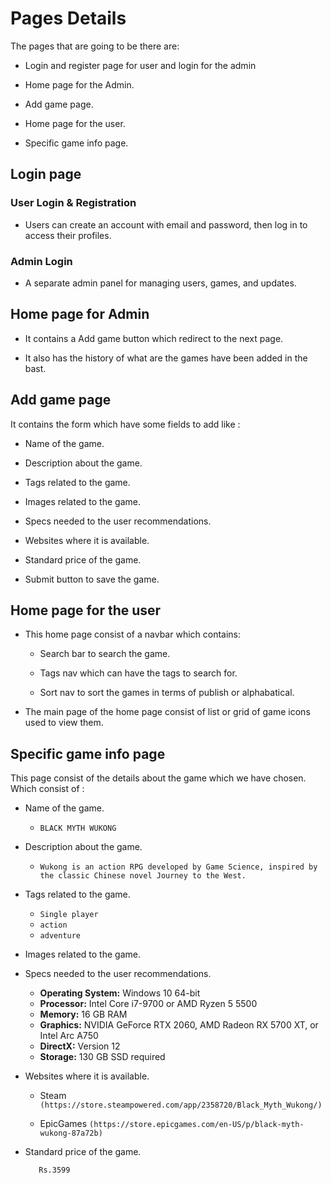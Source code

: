# Pages Details

The pages that are going to be there are:

- Login and register page for user and login for the admin

- Home page for the Admin.

- Add game page. 

- Home page for the user.

- Specific game info page. 


## Login page


### User Login & Registration 

- Users can create an account with email and password, then log in to access their profiles.


### Admin Login 

-  A separate admin panel for managing users, games, and updates.


## Home page for Admin

- It contains a Add game button which redirect to the next page.

- It also has the history of what are the games have been added in the bast.


## Add game page

It contains the form which have some fields to add like :

- Name of the game.

- Description about the game.

- Tags related to the game. 

- Images related to the game.

- Specs needed to the user recommendations.

- Websites where it is available.

- Standard price of the game.

- Submit button to save the game. 

## Home page for the user

- This home page consist of a navbar which contains:

  - Search bar to search the game.

  - Tags nav which can have the tags to search for.

  - Sort nav to sort the games in terms of publish or alphabatical.

- The main page of the home page consist of list or grid of game icons used to view them.


## Specific game info page

This page consist of the details about the game which we have chosen. Which consist of :

- Name of the game.
    - `BLACK MYTH WUKONG`

- Description about the game.
    -  `Wukong is an action RPG developed by Game Science, inspired by the classic Chinese novel Journey to the West. `

- Tags related to the game.
    - `Single player` 
    - `action`
    - `adventure`

- Images related to the game.

- Specs needed to the user recommendations.

    - **Operating System:** Windows 10 64-bit
    - **Processor:** Intel Core i7-9700 or AMD Ryzen 5 5500
    - **Memory:** 16 GB RAM
    - **Graphics:** NVIDIA GeForce RTX 2060, AMD Radeon RX 5700 XT, or Intel Arc A750
    - **DirectX:** Version 12
    - **Storage:** 130 GB SSD required

- Websites where it is available.

    - Steam `(https://store.steampowered.com/app/2358720/Black_Myth_Wukong/)`

    - EpicGames 
            `(https://store.epicgames.com/en-US/p/black-myth-wukong-87a72b)`

- Standard price of the game.
 
         Rs.3599